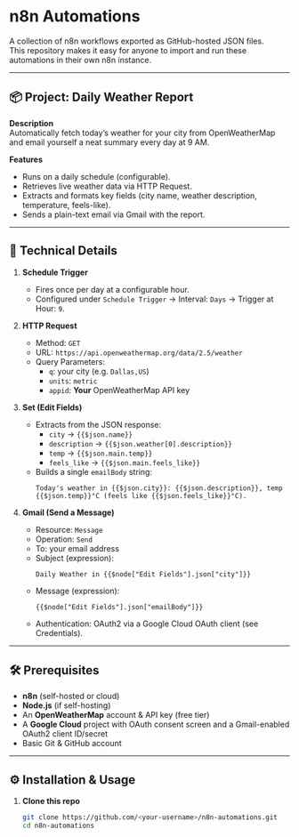 # n8n Automations

A collection of n8n workflows exported as GitHub-hosted JSON files.  
This repository makes it easy for anyone to import and run these automations in their own n8n instance.

---

## 📦 Project: Daily Weather Report

**Description**  
Automatically fetch today’s weather for your city from OpenWeatherMap and email yourself a neat summary every day at 9 AM.

**Features**  
- Runs on a daily schedule (configurable).  
- Retrieves live weather data via HTTP Request.  
- Extracts and formats key fields (city name, weather description, temperature, feels-like).  
- Sends a plain-text email via Gmail with the report.

---

## 🚀 Technical Details

1. **Schedule Trigger**  
   - Fires once per day at a configurable hour.  
   - Configured under `Schedule Trigger` → Interval: `Days` → Trigger at Hour: `9`.

2. **HTTP Request**  
   - Method: `GET`  
   - URL: `https://api.openweathermap.org/data/2.5/weather`  
   - Query Parameters:  
     - `q`: your city (e.g. `Dallas,US`)  
     - `units`: `metric`  
     - `appid`: **Your** OpenWeatherMap API key

3. **Set (Edit Fields)**  
   - Extracts from the JSON response:  
     - `city` → `{{$json.name}}`  
     - `description` → `{{$json.weather[0].description}}`  
     - `temp` → `{{$json.main.temp}}`  
     - `feels_like` → `{{$json.main.feels_like}}`  
   - Builds a single `emailBody` string:  
     ```
     Today's weather in {{$json.city}}: {{$json.description}}, temp {{$json.temp}}°C (feels like {{$json.feels_like}}°C).
     ```

4. **Gmail (Send a Message)**  
   - Resource: `Message`  
   - Operation: `Send`  
   - To: your email address  
   - Subject (expression):  
     ```
     Daily Weather in {{$node["Edit Fields"].json["city"]}}
     ```  
   - Message (expression):  
     ```
     {{$node["Edit Fields"].json["emailBody"]}}
     ```
   - Authentication: OAuth2 via a Google Cloud OAuth client (see Credentials).

---

## 🛠 Prerequisites

- **n8n** (self-hosted or cloud)  
- **Node.js** (if self-hosting)  
- An **OpenWeatherMap** account & API key (free tier)  
- A **Google Cloud** project with OAuth consent screen and a Gmail-enabled OAuth2 client ID/secret  
- Basic Git & GitHub account

---

## ⚙️ Installation & Usage

1. **Clone this repo**  
   ```bash
   git clone https://github.com/<your-username>/n8n-automations.git
   cd n8n-automations
